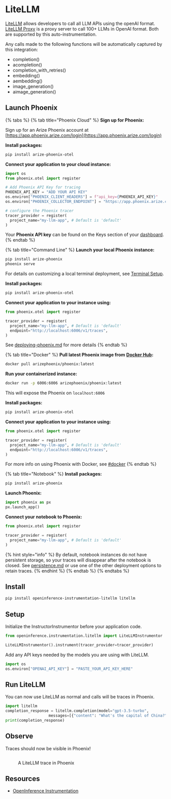 # LiteLLM

[LiteLLM](https://github.com/BerriAI/litellm) allows developers to call all LLM APIs using the openAI format. [LiteLLM Proxy](https://docs.litellm.ai/docs/simple_proxy) is a proxy server to call 100+ LLMs in OpenAI format. Both are supported by this auto-instrumentation.

Any calls made to the following functions will be automatically captured by this integration:

* completion()
* acompletion()
* completion\_with\_retries()
* embedding()
* aembedding()
* image\_generation()
* aimage\_generation()

## Launch Phoenix

{% tabs %}
{% tab title="Phoenix Cloud" %}
**Sign up for Phoenix:**

Sign up for an Arize Phoenix account at [https://app.phoenix.arize.com/login](https://app.phoenix.arize.com/login)

**Install packages:**

```bash
pip install arize-phoenix-otel
```

**Connect your application to your cloud instance:**

```python
import os
from phoenix.otel import register

# Add Phoenix API Key for tracing
PHOENIX_API_KEY = "ADD YOUR API KEY"
os.environ["PHOENIX_CLIENT_HEADERS"] = f"api_key={PHOENIX_API_KEY}"
os.environ["PHOENIX_COLLECTOR_ENDPOINT"] = "https://app.phoenix.arize.com"

# configure the Phoenix tracer
tracer_provider = register(
  project_name="my-llm-app", # Default is 'default'
) 
```

Your **Phoenix API key** can be found on the Keys section of your [dashboard](https://app.phoenix.arize.com).
{% endtab %}

{% tab title="Command Line" %}
**Launch your local Phoenix instance:**

```bash
pip install arize-phoenix
phoenix serve
```

For details on customizing a local terminal deployment, see [Terminal Setup](https://docs.arize.com/phoenix/setup/environments#terminal).

**Install packages:**

```bash
pip install arize-phoenix-otel
```

**Connect your application to your instance using:**

```python
from phoenix.otel import register

tracer_provider = register(
  project_name="my-llm-app", # Default is 'default'
  endpoint="http://localhost:6006/v1/traces",
)
```

See [deploying-phoenix.md](../../deployment/deploying-phoenix.md "mention") for more details
{% endtab %}

{% tab title="Docker" %}
**Pull latest Phoenix image from** [**Docker Hub**](https://hub.docker.com/r/arizephoenix/phoenix)**:**

```bash
docker pull arizephoenix/phoenix:latest
```

**Run your containerized instance:**

```bash
docker run -p 6006:6006 arizephoenix/phoenix:latest
```

This will expose the Phoenix on `localhost:6006`

**Install packages:**

```bash
pip install arize-phoenix-otel
```

**Connect your application to your instance using:**

```python
from phoenix.otel import register

tracer_provider = register(
  project_name="my-llm-app", # Default is 'default'
  endpoint="http://localhost:6006/v1/traces",
)
```

For more info on using Phoenix with Docker, see [#docker](litellm.md#docker "mention")
{% endtab %}

{% tab title="Notebook" %}
**Install packages:**

```bash
pip install arize-phoenix
```

**Launch Phoenix:**

```python
import phoenix as px
px.launch_app()
```

**Connect your notebook to Phoenix:**

```python
from phoenix.otel import register

tracer_provider = register(
  project_name="my-llm-app", # Default is 'default'
)
```

{% hint style="info" %}
By default, notebook instances do not have persistent storage, so your traces will disappear after the notebook is closed. See [persistence.md](../../deployment/persistence.md "mention") or use one of the other deployment options to retain traces.
{% endhint %}
{% endtab %}
{% endtabs %}

## Install

```bash
pip install openinference-instrumentation-litellm litellm
```

## Setup

Initialize the InstructorInstrumentor before your application code.

```python
from openinference.instrumentation.litellm import LiteLLMInstrumentor

LiteLLMInstrumentor().instrument(tracer_provider=tracer_provider)
```

Add any API keys needed by the models you are using with LiteLLM.

```python
import os
os.environ["OPENAI_API_KEY"] = "PASTE_YOUR_API_KEY_HERE"
```

## Run LiteLLM

You can now use LiteLLM as normal and calls will be traces in Phoenix.

```python
import litellm
completion_response = litellm.completion(model="gpt-3.5-turbo",
                   messages=[{"content": "What's the capital of China?", "role": "user"}])
print(completion_response)
```

## Observe

Traces should now be visible in Phoenix!

<figure><img src="../../.gitbook/assets/Screenshot 2024-10-08 at 9.59.25 AM.png" alt=""><figcaption><p>A LiteLLM trace in Phoenix</p></figcaption></figure>

## Resources

* [OpenInference Instrumentation](https://github.com/Arize-ai/openinference/tree/main/python/instrumentation/openinference-instrumentation-litellm)
